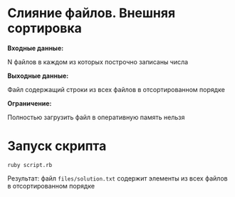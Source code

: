 # Слияние файлов. Внешняя сортировка

**Входные данные:**

N файлов в каждом из которых построчно записаны числа

**Выходные данные:**

Файл содержащий строки из всех файлов в отсортированном порядке

**Ограничение:**

Полностью загрузить файл в оперативную память нельзя

# Запуск скрипта
```
ruby script.rb
```

Результат: файл `files/solution.txt` содержит элементы из всех файлов в отсортированном порядке
